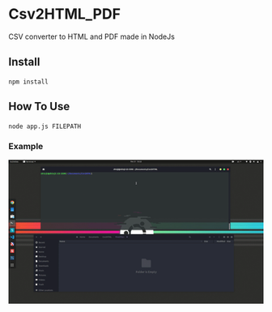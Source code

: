# Csv2HTML_PDF
CSV converter to HTML and PDF made in NodeJs

## Install
```
npm install
```
## How To Use
```
node app.js FILEPATH
```
### Example
<img src="./Example/example.gif">
